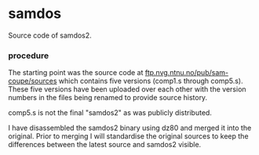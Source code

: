 # samdos

Source code of samdos2. 

### procedure
The starting point was the source code at [ftp.nvg.ntnu.no/pub/sam-coupe/sources](ftp://ftp.nvg.ntnu.no/pub/sam-coupe/sources/SamDos2InCometFormatMasterv1.2.zip) which contains five versions (comp1.s through comp5.s).  These five versions have been uploaded over each other with the version numbers in the files being renamed to provide source history.

comp5.s is not the final "samdos2" as was publicly distributed.

I have disassembled the samdos2 binary using dz80 and merged it into the original. Prior to merging I will standardise the original sources to keep the differences between the latest source and samdos2 visible.
